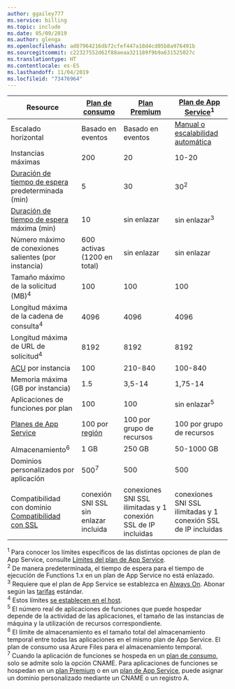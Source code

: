 ```yaml
---
author: ggailey777
ms.service: billing
ms.topic: include
ms.date: 05/09/2019
ms.author: glenga
ms.openlocfilehash: ad87964216db72cfef447a18d4cd05b8a976491b
ms.sourcegitcommit: c22327552d62f88aeaa321189f9b9a631525027c
ms.translationtype: HT
ms.contentlocale: es-ES
ms.lasthandoff: 11/04/2019
ms.locfileid: "73476964"
---
```

| Resource | [Plan de consumo](../articles/azure-functions/functions-scale.md#consumption-plan) | [Plan Premium](../articles/azure-functions/functions-scale.md#premium-plan) | [Plan de App Service](../articles/azure-functions/functions-scale.md#app-service-plan)<sup>1</sup> |
| --- | --- | --- | --- |
| Escalado horizontal | Basado en eventos | Basado en eventos | [Manual o escalabilidad automática](../articles/app-service/manage-scale-up.md) | 
| Instancias máximas | 200 | 20 | 10-20 |
|[Duración de tiempo de espera](../articles/azure-functions/functions-scale.md#timeout) predeterminada (min) |5 | 30 |30<sup>2</sup> |
|[Duración de tiempo de espera ](../articles/azure-functions/functions-scale.md#timeout) máxima (min) |10 | sin enlazar | sin enlazar<sup>3</sup> |
| Número máximo de conexiones salientes (por instancia) | 600 activas (1200 en total) | sin enlazar | sin enlazar |
| Tamaño máximo de la solicitud (MB)<sup>4</sup> | 100 | 100 | 100 |
| Longitud máxima de la cadena de consulta<sup>4</sup> | 4096 | 4096 | 4096 |
| Longitud máxima de URL de solicitud<sup>4</sup> | 8192 | 8192 | 8192 |
| [ACU](../articles/virtual-machines/windows/acu.md) por instancia | 100 | 210-840 | 100-840 |
| Memoria máxima (GB por instancia) | 1.5 | 3,5-14 | 1,75-14 |
| Aplicaciones de funciones por plan |100 |100 |sin enlazar<sup>5</sup> |
| [Planes de App Service](../articles/app-service/overview-hosting-plans.md) | 100 por [región](https://azure.microsoft.com/global-infrastructure/regions/) |100 por grupo de recursos |100 por grupo de recursos |
| Almacenamiento<sup>6</sup> |1 GB |250 GB |50-1000 GB |
| Dominios personalizados por aplicación</a> |500<sup>7</sup> |500 |500 |
| Compatibilidad con dominio [Compatibilidad con SSL](../articles/app-service/configure-ssl-bindings.md) |conexión SNI SSL sin enlazar incluida | conexiones SNI SSL ilimitadas y 1 conexión SSL de IP incluidas |conexiones SNI SSL ilimitadas y 1 conexión SSL de IP incluidas | 

<sup>1</sup> Para conocer los límites específicos de las distintas opciones de plan de App Service, consulte [Límites del plan de App Service](../articles/azure-subscription-service-limits.md#app-service-limits).  
<sup>2</sup> De manera predeterminada, el tiempo de espera para el tiempo de ejecución de Functions 1.x en un plan de App Service no está enlazado.  
<sup>3</sup> Requiere que el plan de App Service se establezca en [Always On](../articles/azure-functions/functions-scale.md#always-on). Abonar según las [tarifas](https://azure.microsoft.com/pricing/details/app-service/) estándar.  
<sup>4</sup> Estos límites [se establecen en el host](https://github.com/Azure/azure-functions-host/blob/dev/src/WebJobs.Script.WebHost/web.config).  
<sup>5</sup> El número real de aplicaciones de funciones que puede hospedar depende de la actividad de las aplicaciones, el tamaño de las instancias de máquina y la utilización de recursos correspondiente.  
<sup>6</sup> El límite de almacenamiento es el tamaño total del almacenamiento temporal entre todas las aplicaciones en el mismo plan de App Service. El plan de consumo usa Azure Files para el almacenamiento temporal.  
<sup>7</sup> Cuando la aplicación de funciones se hospeda en un [plan de consumo](../articles/azure-functions/functions-scale.md#consumption-plan), solo se admite solo la opción CNAME. Para aplicaciones de funciones se hospedan en un [plan Premium](../articles/azure-functions/functions-scale.md#premium-plan) o en un [plan de App Service](../articles/azure-functions/functions-scale.md#app-service-plan), puede asignar un dominio personalizado mediante un CNAME o un registro A.
